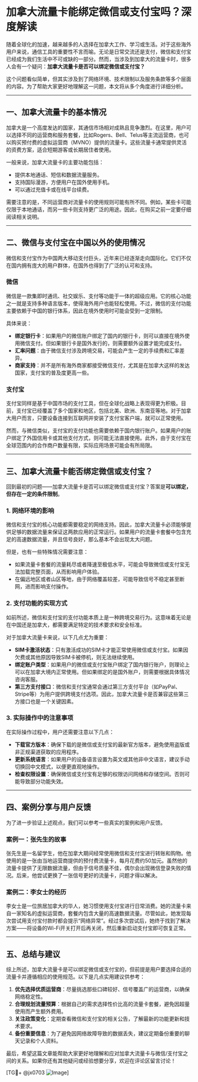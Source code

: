 # 加拿大流量卡能绑定微信或支付宝吗？深度解读

随着全球化的加速，越来越多的人选择在加拿大工作、学习或生活。对于这些海外用户来说，通信工具的重要性不言而喻。无论是日常交流还是支付，微信和支付宝已经成为我们生活中不可或缺的一部分。然而，当涉及到加拿大的流量卡时，很多人会有一个疑问：**加拿大流量卡是否可以绑定微信或支付宝？**

这个问题看似简单，但其实涉及到了网络环境、技术限制以及服务条款等多个层面的内容。为了帮助大家更好地理解这一问题，本文将从多个角度进行详细分析。

---

## 一、加拿大流量卡的基本情况

加拿大是一个高度发达的国家，其通信市场相对成熟且竞争激烈。在这里，用户可以选择不同的运营商和服务套餐，比如Rogers、Bell、Telus等主流运营商，也可以购买预付费的虚拟运营商（MVNO）提供的流量卡。这些流量卡通常提供灵活的资费方案，适合短期游客或长期居住者使用。

一般来说，加拿大流量卡的主要功能包括：

- 提供本地通话、短信和数据流量服务。
- 支持国际漫游，方便用户在国外使用手机。
- 可以通过充值卡或在线平台续费。

需要注意的是，不同运营商对流量卡的使用规则可能有所不同。例如，某些卡可能仅限于本地通话，而另一些卡则支持更广泛的用途。因此，在购买之前一定要仔细阅读相关说明。

---

## 二、微信与支付宝在中国以外的使用情况

微信和支付宝作为中国两大移动支付巨头，近年来已经逐渐走向国际化。它们不仅在国内拥有庞大的用户群体，在国外也得到了广泛的认可和支持。

### 微信
微信是一款集即时通讯、社交娱乐、支付等功能于一体的超级应用。它的核心功能之一就是支持多种语言版本，使得海外用户也能轻松使用。不过，微信的支付功能主要依赖于中国的银行体系，因此在境外使用时可能会受到一定限制。

具体来说：
- **绑定银行卡**：如果用户的微信账户绑定了国内的银行卡，则可以直接在境外使用微信支付。但如果银行卡是国外发行的，则需要额外设置才能完成支付。
- **汇率问题**：由于微信支付涉及跨境交易，可能会产生一定的手续费和汇率差异。
- **商家支持**：并不是所有海外商家都接受微信支付，尤其是在加拿大这样的发达国家，支付宝的普及度更高一些。

### 支付宝
支付宝同样是基于中国市场的支付工具，但在全球化战略上表现得更为积极。目前，支付宝已经覆盖了多个国家和地区，包括北美、欧洲、东南亚等地。对于加拿大用户而言，只要设备连接到互联网并安装了支付宝客户端，就可以正常使用。

然而，与微信类似，支付宝的支付功能也需要依赖于国内银行账户。如果用户的账户绑定了外国信用卡或其他支付方式，则可能无法直接使用。此外，由于支付宝在全球范围内的合作商户数量有限，实际应用场景可能会有所局限。

---

## 三、加拿大流量卡能否绑定微信或支付宝？

回到最初的问题——加拿大流量卡是否可以绑定微信或支付宝？答案是**可以绑定，但存在一定的条件限制**。

### 1. 网络环境的影响
微信和支付宝的核心功能都需要稳定的网络支持。因此，加拿大流量卡必须能够提供足够的数据流量来保证这两款应用的正常运行。如果用户的流量卡套餐中包含充足的高速数据流量，并且信号良好，那么基本不会出现太大问题。

但是，也有一些特殊情况需要注意：
- 如果流量卡套餐的流量耗尽或者降速至极低水平，可能会导致微信或支付宝无法加载完整页面，从而影响用户体验。
- 在偏远地区或者山区等地，由于网络覆盖较差，可能导致信号不稳定甚至断网，进而影响支付操作。

### 2. 支付功能的实现方式
如前所述，微信和支付宝的支付功能本质上是一种跨境交易行为。这意味着无论是在中国还是加拿大，都需要满足特定的技术要求和安全标准。

对于加拿大流量卡来说，以下几点尤为重要：
- **SIM卡激活状态**：只有激活成功的SIM卡才能正常使用微信或支付宝。如果因欠费或其他原因导致SIM卡被停机，则无法继续使用。
- **绑定账户类型**：如果用户的微信或支付宝账户绑定了国内银行账户，则理论上可以在加拿大境内正常使用。但如果绑定的是国外账户，则需要根据具体情况咨询客服。
- **第三方支付接口**：微信和支付宝通常会通过第三方支付平台（如PayPal、Stripe等）为用户提供跨境支付选项。因此，加拿大流量卡是否兼容这些第三方接口也是一个关键因素。

### 3. 实际操作中的注意事项
在实际操作过程中，用户还需要注意以下几点：
- **下载官方版本**：确保下载的是微信或支付宝的最新官方版本，避免使用盗版或非正规渠道获取的应用程序。
- **更新系统语言**：如果用户的设备语言设置为英文或其他非中文语言，建议手动切换回中文模式，以便更直观地操作。
- **检查权限设置**：确保微信或支付宝有足够的权限访问网络和存储空间。否则可能导致部分功能失效。

---

## 四、案例分享与用户反馈

为了进一步验证上述观点，我们可以参考一些真实的案例和用户反馈。

### 案例一：张先生的故事
张先生是一名留学生，他在加拿大期间经常使用微信和支付宝进行转账和购物。他使用的是一张由当地运营商提供的预付费流量卡，每月花费约50加元。虽然他的流量卡提供了无限数据流量，但由于信号质量不佳，偶尔会出现微信登录失败的情况。后来，他尝试更换了一张信号更好的流量卡，问题才得以解决。

### 案例二：李女士的经历
李女士是一位旅居加拿大的华人，她习惯使用支付宝进行日常消费。她的流量卡来自一家知名的虚拟运营商，套餐内包含大量的高速数据流量。尽管如此，她发现每次尝试用支付宝付款时都会提示“网络异常”。经过多次尝试后，她终于找到了解决方案——将设备的Wi-Fi开关打开后再关闭，然后重新启动支付宝即可恢复正常。

---

## 五、总结与建议

综上所述，加拿大流量卡是可以绑定微信或支付宝的，但前提是用户要选择合适的流量卡并遵循相应的使用规范。以下是几点实用建议供参考：

1. **优先选择优质运营商**：尽量挑选那些口碑较好、信号覆盖广的运营商，以确保网络稳定性。
2. **合理规划流量预算**：根据自己的需求选择性价比高的流量卡套餐，避免因超量使用而产生额外费用。
3. **关注政策变化**：定期查看微信和支付宝的相关公告，了解最新的功能更新和技术要求。
4. **备份重要信息**：为了避免因网络故障导致的数据丢失，建议定期备份重要的聊天记录和个人资料。

最后，希望这篇文章能帮助大家更好地理解和应对加拿大流量卡与微信/支付宝之间的关系。如果你还有其他疑问或经验想要分享，欢迎在评论区留言讨论！

[TG💪+ @jx0703 ![Image](https://github.com/user-attachments/assets/dbca1d08-cadb-493c-b0ec-ad6f7a83f270)]